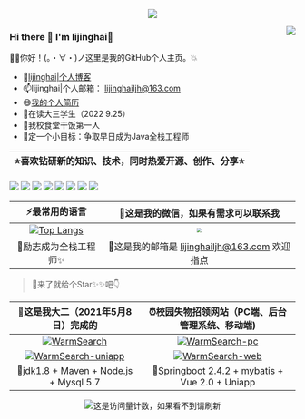 <p align="center"><a href="https://lijinghailjh.github.io/"><img src="https://cdn.jsdelivr.net/gh/lijinghailjh/cdn/img/github/咸鱼哥2.jpg" /></a></p>

<a href="https://github.com/anuraghazra/github-readme-stats.git">
  <img align="right" name="lijingahai的功勋章 " src="https://github-readme-stats.vercel.app/api?username=lijinghailjh&show_icons=true" />
</a>


### Hi there 👋 I'm lijinghai:running:

:ok_woman:你好！(。・∀・)ノ这里是我的GitHub个人主页。:boom:

- 🤔[lijinghai|个人博客](https://lijinghailjh.github.io/)
- 📫lijinghai|个人邮箱： lijinghailjh@163.com
- 😄[我的个人简历](https://lijinghailjh.github.io/me/)
- :whale2:在读大三学生（2022 9.25）
- 🌱我校食堂干饭第一人
- 🔭定一个小目标：争取早日成为Java全栈工程师



<!--
**Dorian1015/Dorian1015** is a ✨ _special_ ✨ repository because its `README.md` (this file) appears on your GitHub profile.

Here are some ideas to get you started:

- 🤔 I’m looking for help with better and better

- 👯 I’m looking to collaborate on ...

- 😄 Pronouns: ...

- ⚡ Fun fact: ...

- 🌱 I’m currently learning and sharing on [my blog](https://dorian1015.github.io/) 

- 📫 How to reach me: lijinghailjh@163.com

- 🔭 I’m currently working on Java Vue MySQL and so on 

- - 💬 Ask me about ...

    -->

| :star:喜欢钻研新的知识、技术，同时热爱开源、创作、分享:star: |
| ------------------------------------------------------------ |

<!--

![](https://img.shields.io/badge/-Java-ab7221?style=flat-square&logo=Java&logoColor=fff)
![](https://img.shields.io/badge/-vue-0078D6?style=flat-square&logo=V&logoColor=fff)
![](https://img.shields.io/badge/-uniapp-ec7314?style=flat-square&logo=u&logoColor=fff)
![](https://img.shields.io/badge/-Linux-000000?style=flat-square&logo=Linux&logoColor=fff)
![](https://img.shields.io/badge/-macOS-0078D6?style=flat-square&logo=Apple)
![](https://img.shields.io/badge/-Windows-0078D6?style=flat-square&logo=Windows)
![](https://img.shields.io/badge/-Github-green?style=flat-square&logo=Github&logoColor=fff)
![](https://img.shields.io/badge/-Docker-09E8CEFF?style=flat-square&logo=Docker)

-->

![](https://img.shields.io/badge/-Java-ab7221?style=flat-square&logo=Java&logoColor=fff)
![](https://img.shields.io/badge/-vue-0078D6?style=flat-square&logo=V&logoColor=fff)
![](https://img.shields.io/badge/-uniapp-ec7314?style=flat-square&logo=u&logoColor=fff)
![](https://img.shields.io/badge/-Linux-000000?style=flat-square&logo=Linux&logoColor=fff)
![](https://img.shields.io/badge/-macOS-0078D6?style=flat-square&logo=Apple)
![](https://img.shields.io/badge/-Windows-0078D6?style=flat-square&logo=Windows)
![](https://img.shields.io/badge/-Github-green?style=flat-square&logo=Github&logoColor=fff)
![](https://img.shields.io/badge/-Docker-09E8CEFF?style=flat-square&logo=Docker)

<!--

[![Top Langs](https://github-readme-stats.vercel.app/api/top-langs/?username=dorian1015&layout=compact)](https://github.com/anuraghazra/github-readme-stats)

-->

|                        ⚡最常用的语言                         |             🤔这是我的微信，如果有需求可以联系我              |
| :----------------------------------------------------------: | :----------------------------------------------------------: |
| [![Top Langs](https://github-readme-stats.vercel.app/api/top-langs/?username=lijinghailjh&layout=compact)](https://github.com/anuraghazra/github-readme-stats) | <img src="https://cdn.jsdelivr.net/gh/lijinghailjh/cdn/img/me/微信二维码.jpg" style="zoom: 50%;" /> |
|             :thought_balloon:励志成为全栈工程师✨             | :speech_balloon:这是我的邮箱是 lijinghailjh@163.com 欢迎指点 |

> :ocean:来了就给个Star✨✨吧👇

<!--

<br/>
<br/>

[![WarmSearch](https://github-readme-stats.vercel.app/api/pin/?username=Dorian1015&repo=WarmSearch)](https://github.com/Dorian1015/WarmSearch)
&nbsp;&nbsp;&nbsp;&nbsp;&nbsp;&nbsp;&nbsp;&nbsp;
[![WarmSearch-pc](https://github-readme-stats.vercel.app/api/pin/?username=Dorian1015&repo=WarmSearch-pc)](https://github.com/Dorian1015/WarmSearch-PC)

<br/>

[![WarmSearch-uniapp](https://github-readme-stats.vercel.app/api/pin/?username=Dorian1015&repo=WarmSearch-uniapp)](https://github.com/Dorian1015/WarmSearch-uniapp)
&nbsp;&nbsp;&nbsp;&nbsp;&nbsp;&nbsp;&nbsp;&nbsp;
[![WarmSearch-web](https://github-readme-stats.vercel.app/api/pin/?username=Dorian1015&repo=WarmSearch-web)](https://github.com/Dorian1015/WarmSearch-Web)

<br/>

-->

|  :triangular_flag_on_post:这是我大二（2021年5月8日）完成的   |  :alarm_clock:校园失物招领网站（PC端、后台管理系统、移动端)  |
| :----------------------------------------------------------: | :----------------------------------------------------------: |
| [![WarmSearch](https://github-readme-stats.vercel.app/api/pin/?username=lijinghailjh&repo=WarmSearch)](https://github.com/lijinghailjh/WarmSearch) | [![WarmSearch-pc](https://github-readme-stats.vercel.app/api/pin/?username=lijinghailjh&repo=WarmSearch-pc)](https://github.com/lijinghailjh/WarmSearch-PC) |
| [![WarmSearch-uniapp](https://github-readme-stats.vercel.app/api/pin/?username=lijinghailjh&repo=WarmSearch-uniapp)](https://github.com/lijinghailjh/WarmSearch-uniapp) | [![WarmSearch-web](https://github-readme-stats.vercel.app/api/pin/?username=lijinghailjh&repo=WarmSearch-web)](https://github.com/lijinghailjh/WarmSearch-Web) |
|       :bicyclist:jdk1.8 + Maven + Node.js + Mysql 5.7        |    :dolphin:Springboot 2.4.2 + mybatis + Vue 2.0 + Uniapp    |



<p align="center"><image src="https://jwenjian-visitor-badge-5.glitch.me/badge?page_id=lijinghailjh.lijinghailjh.readme" alt="这是访问量计数，如果看不到请刷新" />

